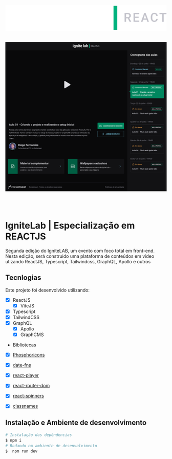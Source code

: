 <div align="center">
  <img alt="Logo IgniteLab" title="Ignite Lab | ReactJS" src="./.github/ignite-lab-react-logo.svg">
</div>
<br>

<p align="center">
  <img src="./.github/Plataforma - Desktop.png">
</p>
<br>
<br>


# IgniteLab | Especialização em REACTJS
Segunda edição do IgniteLAB, um evento com foco total em front-end.<br>
Nesta edição, será construido uma plataforma de conteúdos em vídeo utizando ReactJS, Typescript, Tailwindcss, GraphQL, Apollo e outros
<br>

## Tecnlogias
Este projeto foi desenvolvido utilizando:
- [x] ReactJS
    - [x] ViteJS
- [x] Typescript
- [x] TailwindCSS
- [x] GraphQL
    - [x] Apollo
    - [x] GraphCMS

- Bibliotecas
- [x] [Phosphoricons](https://phosphoricons.com/)
- [x] [date-fns](https://date-fns.org/)
- [x] [react-player](https://www.npmjs.com/package/react-player)
- [x] [react-router-dom](https://reactrouter.com/)
- [x] [react-spinners](https://www.npmjs.com/package/react-spinners)
- [x] [classnames](https://www.npmjs.com/package/classnames)


## Instalação e Ambiente de desenvolvimento
```bash
# Instalação das depêndencias
$ npm i
# Rodando em ambiente de desenvolvimento
$  npm run dev
```